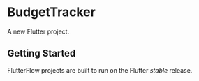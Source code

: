 # BudgetTracker

A new Flutter project.

## Getting Started

FlutterFlow projects are built to run on the Flutter _stable_ release.
